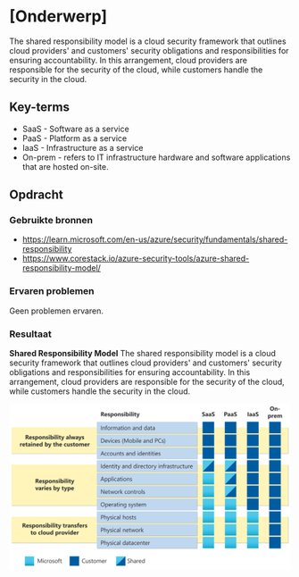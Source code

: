 # [Onderwerp]
The shared responsibility model is a cloud security framework that outlines cloud providers' and customers' security obligations and responsibilities for ensuring accountability. In this arrangement, cloud providers are responsible for the security of the cloud, while customers handle the security in the cloud.

## Key-terms
- SaaS - Software as a service
- PaaS - Platform as a service
- IaaS - Infrastructure as a service 
- On-prem - refers to IT infrastructure hardware and software applications that are hosted on-site.

## Opdracht
### Gebruikte bronnen
- https://learn.microsoft.com/en-us/azure/security/fundamentals/shared-responsibility
- https://www.corestack.io/azure-security-tools/azure-shared-responsibility-model/

### Ervaren problemen
Geen problemen ervaren.

### Resultaat

**Shared Responsibility Model**
The shared responsibility model is a cloud security framework that outlines cloud providers' and customers' security obligations and responsibilities for ensuring accountability. In this arrangement, cloud providers are responsible for the security of the cloud, while customers handle the security in the cloud.

![Image](https://github.com/techgrounds/techgrounds-kaman/blob/main/00_includes/AZ-04_image.svg)
